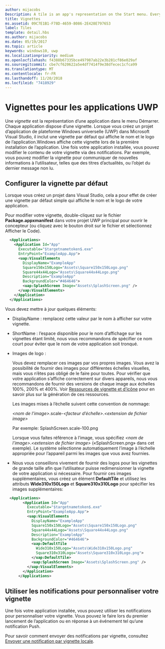 ```yaml
---
author: mijacobs
Description: A tile is an app's representation on the Start menu. Every app has a tile. When you create a new Universal Windows Platform (UWP) app project in Microsoft Visual Studio, it includes a default tile that displays your app's name and logo.
title: Vignettes
ms.assetid: 09C7E1B1-F78D-4659-8086-2E428E797653
label: Tiles
template: detail.hbs
ms.author: mijacobs
ms.date: 05/19/2017
ms.topic: article
keywords: windows10, uwp
ms.localizationpriority: medium
ms.openlocfilehash: f4388b67335bce497987ab22e3b281cf86e029af
ms.sourcegitcommit: cbe7cf620622a5e4df7414f9e38dfecec1cfca99
ms.translationtype: MT
ms.contentlocale: fr-FR
ms.lasthandoff: 11/20/2018
ms.locfileid: "7418929"
---
```

# <a name="tiles-for-uwp-apps"></a>Vignettes pour les applications UWP

 

Une *vignette* est la représentation d’une application dans le menu Démarrer. Chaque application dispose d’une vignette. Lorsque vous créez un projet d’application de plateforme Windows universelle (UWP) dans Microsoft Visual Studio, il inclut une vignette par défaut qui affiche le nom et le logo de l’application.Windows affiche cette vignette lors de la première installation de l’application. Une fois votre application installée, vous pouvez modifier le contenu de votre vignette via des notifications. Par exemple, vous pouvez modifier la vignette pour communiquer de nouvelles informations à l’utilisateur, telles que des titres d’actualités, ou l’objet du dernier message non lu.

## <a name="configure-the-default-tile"></a>Configurer la vignette par défaut


Lorsque vous créez un projet dans Visual Studio, cela a pour effet de créer une vignette par défaut simple qui affiche le nom et le logo de votre application.

Pour modifier votre vignette, double-cliquez sur le fichier **Package.appxmanifest** dans votre projet UWP principal pour ouvrir le concepteur (ou cliquez avec le bouton droit sur le fichier et sélectionnez Afficher le Code).

```XML
  <Applications>
    <Application Id="App"
      Executable="$targetnametoken$.exe"
      EntryPoint="ExampleApp.App">
      <uap:VisualElements
        DisplayName="ExampleApp"
        Square150x150Logo="Assets\Square150x150Logo.png"
        Square44x44Logo="Assets\Square44x44Logo.png"
        Description="ExampleApp"
        BackgroundColor="#464646">
        <uap:SplashScreen Image="Assets\SplashScreen.png" />
      </uap:VisualElements>
    </Application>
  </Applications>
```

Vous devez mettre à jour quelques éléments:

-   DisplayName : remplacez cette valeur par le nom à afficher sur votre vignette.
-   ShortName : l’espace disponible pour le nom d’affichage sur les vignettes étant limité, nous vous recommandons de spécifier ce nom court pour éviter que le nom de votre application soit tronqué.
-   Images de logo :

    Vous devez remplacer ces images par vos propres images. Vous avez la possibilité de fournir des images pour différentes échelles visuelles, mais vous n’êtes pas obligé de le faire pour toutes. Pour vérifier que votre application s’affiche correctement sur divers appareils, nous vous recommandons de fournir des versions de chaque image aux échelles 100%, 200% et 400%. Voir [Ressources de vignette et d’icône](app-assets.md) pour en savoir plus sur la génération de ces ressources.

    Les images mises à l’échelle suivent cette convention de nommage:
    
    *&lt;nom de l’image&gt;*.scale-*&lt;facteur d’échelle&gt;*.*&lt;extension de fichier image&gt;* 

    Par exemple: SplashScreen.scale-100.png

    Lorsque vous faites référence à l’image, vous spécifiez *&lt;nom de l’image&gt;*.*&lt;extension de fichier image&gt;* («SplashScreen.png» dans cet exemple). Le système sélectionne automatiquement l’image à l’échelle appropriée pour l’appareil parmi les images que vous avez fournies.

-   Nous vous conseillons vivement de fournir des logos pour les vignettes de grande taille afin que l’utilisateur puisse redimensionner la vignette de votre application si nécessaire. Pour fournir ces images supplémentaires, vous créez un élément **DefaultTile** et utilisez les attributs **Wide310x150Logo** et **Square310x310Logo** pour spécifier les images supplémentaires:
```    XML
  <Applications>
        <Application Id="App"
          Executable="$targetnametoken$.exe"
          EntryPoint="ExampleApp.App">
          <uap:VisualElements
            DisplayName="ExampleApp"
            Square150x150Logo="Assets\Square150x150Logo.png"
            Square44x44Logo="Assets\Square44x44Logo.png"
            Description="ExampleApp"
            BackgroundColor="#464646">
            <uap:DefaultTile
              Wide310x150Logo="Assets\Wide310x150Logo.png"
              Square310x310Logo="Assets\Square310x310Logo.png">
            </uap:DefaultTile>
            <uap:SplashScreen Image="Assets\SplashScreen.png" />
          </uap:VisualElements>
        </Application>
      </Applications>
```

## <a name="use-notifications-to-customize-your-tile"></a>Utiliser les notifications pour personnaliser votre vignette


Une fois votre application installée, vous pouvez utiliser les notifications pour personnaliser votre vignette. Vous pouvez le faire lors du premier lancement de l’application ou en réponse à un événement tel qu’une notification Push.

Pour savoir comment envoyer des notifications par vignette, consultez [Envoyer une notification par vignette locale](sending-a-local-tile-notification.md).
